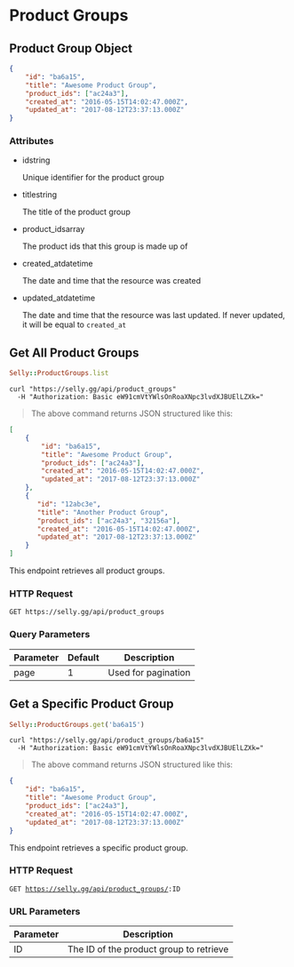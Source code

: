 # Product Groups

## Product Group Object


```json
{
    "id": "ba6a15",
    "title": "Awesome Product Group",
    "product_ids": ["ac24a3"],
    "created_at": "2016-05-15T14:02:47.000Z",
    "updated_at": "2017-08-12T23:37:13.000Z"
}
```

### Attributes

<ul class="api-attributes">
    <li>
        <p class="api-attributes-label">id<span>string</span></p>
        <p class="api-attributes-description">Unique identifier for the product group</p>
    </li>
    <li>
        <p class="api-attributes-label">title<span>string</span></p>
        <p class="api-attributes-description">The title of the product group</p>
    </li>
    <li>
        <p class="api-attributes-label">product_ids<span>array</span></p>
        <p class="api-attributes-description">The product ids that this group is made up of</p>
    </li>
    <li>
        <p class="api-attributes-label">created_at<span>datetime</span></p>
        <p class="api-attributes-description">The date and time that the resource was created</p>
    </li>
    <li>
        <p class="api-attributes-label">updated_at<span>datetime</span></p>
        <p class="api-attributes-description">The date and time that the resource was last updated. If never updated, it will be equal to <code>created_at</code></p>
    </li>
</ul>


## Get All Product Groups

```ruby
Selly::ProductGroups.list
```

```shell
curl "https://selly.gg/api/product_groups"
  -H "Authorization: Basic eW91cmVtYWlsOnRoaXNpc3lvdXJBUElLZXk="
```

> The above command returns JSON structured like this:

```json
[
    {
        "id": "ba6a15",
        "title": "Awesome Product Group",
        "product_ids": ["ac24a3"],
        "created_at": "2016-05-15T14:02:47.000Z",
        "updated_at": "2017-08-12T23:37:13.000Z"
    },
    {
       "id": "12abc3e",
       "title": "Another Product Group",
       "product_ids": ["ac24a3", "32156a"],
       "created_at": "2016-05-15T14:02:47.000Z",
       "updated_at": "2017-08-12T23:37:13.000Z"
    }
]
```

This endpoint retrieves all product groups.

### HTTP Request

`GET https://selly.gg/api/product_groups`

### Query Parameters

Parameter | Default | Description
--------- | ------- | -----------
page | 1 | Used for pagination

## Get a Specific Product Group

```ruby
Selly::ProductGroups.get('ba6a15')
```

```shell
curl "https://selly.gg/api/product_groups/ba6a15"
  -H "Authorization: Basic eW91cmVtYWlsOnRoaXNpc3lvdXJBUElLZXk="
```

> The above command returns JSON structured like this:

```json
{
    "id": "ba6a15",
    "title": "Awesome Product Group",
    "product_ids": ["ac24a3"],
    "created_at": "2016-05-15T14:02:47.000Z",
    "updated_at": "2017-08-12T23:37:13.000Z"
}
```

This endpoint retrieves a specific product group.

### HTTP Request

<code>GET https://selly.gg/api/product_groups/<span class="url-paramater">:ID</span></code>

### URL Parameters

Parameter | Description
--------- | -----------
ID | The ID of the product group to retrieve
